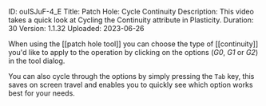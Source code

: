 ID: ouISJuF-4_E
Title: Patch Hole: Cycle Continuity
Description: This video takes a quick look at Cycling the Continuity attribute in Plasticity.
Duration: 30
Version: 1.1.32
Uploaded: 2023-06-26

When using the [[patch hole tool]] you can choose the type of [[continuity]] you'd like to apply to the operation by clicking on the options (*G0*, *G1* or *G2*) in the tool dialog.

You can also cycle through the options by simply pressing the `Tab` key, this saves on screen travel and enables you to quickly see which option works best for your needs.
